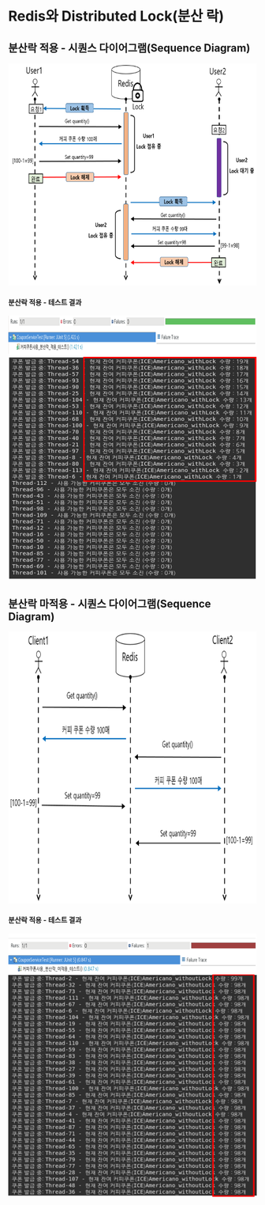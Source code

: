 # Redis와 Distributed Lock(분산 락)

## 분산락 적용 - 시퀀스 다이어그램(Sequence Diagram)
<img src="https://github.com/Virusuki/Redisson_Distributed_Lock/blob/main/img/%EB%B6%84%EC%82%B0%EB%9D%BD%EC%A0%81%EC%9A%A9%20%EC%8B%9C%ED%80%80%EC%8A%A4%20diagram.PNG" width="600px" height="450px" title="px(픽셀) 크기 설정" alt="kubernetes mornitoring architecture"></img><br/>

#### 분산락 적용 - 테스트 결과
<img src="https://github.com/Virusuki/Redisson_Distributed_Lock/blob/main/img/%EB%B6%84%EC%82%B0%EB%9D%BD%EC%A0%81%EC%9A%A9_junit.PNG" width="900px" height="80px" title="px(픽셀) 크기 설정" alt="kubernetes mornitoring architecture"></img><br/>
<img src="https://github.com/Virusuki/Redisson_Distributed_Lock/blob/main/img/%EB%B6%84%EC%82%B0%EB%9D%BD%EC%A0%81%EC%9A%A9.PNG" width="600px" height="450px" title="px(픽셀) 크기 설정" alt="kubernetes mornitoring architecture"></img><br/>



## 분산락 마적용 - 시퀀스 다이어그램(Sequence Diagram)
<img src="https://github.com/Virusuki/Redisson_Distributed_Lock/blob/main/img/%EB%B6%84%EC%82%B0%EB%9D%BD%EB%AF%B8%EC%A0%81%EC%9A%A9_%EC%8B%9C%ED%80%80%EC%8A%A4%20diagram.PNG" width="700px" height="550px" title="px(픽셀) 크기 설정" alt="kubernetes mornitoring architecture"></img><br/>


#### 분산락 적용 - 테스트 결과
<img src="https://github.com/Virusuki/Redisson_Distributed_Lock/blob/main/img/%EB%B6%84%EC%82%B0%EB%9D%BD%EB%AF%B8%EC%A0%81%EC%9A%A9_junit.PNG" width="900px" height="80px" title="px(픽셀) 크기 설정" alt="kubernetes mornitoring architecture"></img><br/>
<img src="https://github.com/Virusuki/Redisson_Distributed_Lock/blob/main/img/%EB%B6%84%EC%82%B0%EB%9D%BD%EB%AF%B8%EC%A0%81%EC%9A%A9.PNG" width="600px" height="450px" title="px(픽셀) 크기 설정" alt="kubernetes mornitoring architecture"></img><br/>


